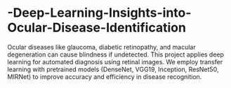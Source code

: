 # -Deep-Learning-Insights-into-Ocular-Disease-Identification
Ocular diseases like glaucoma, diabetic retinopathy, and macular degeneration can cause blindness if undetected. This project applies deep learning for automated diagnosis using retinal images. We employ transfer learning with pretrained models (DenseNet, VGG19, Inception, ResNet50, MIRNet) to improve accuracy and efficiency in disease recognition.
